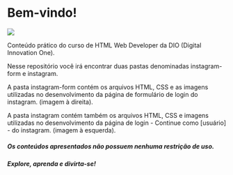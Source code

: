 # Bem-vindo!

![]("C:\workspace\html-web-dev-DIO\screenshots\image-readme-instagram.jpg")



Conteúdo prático do curso de HTML Web Developer da DIO (Digital Innovation One).

Nesse repositório você irá encontrar duas pastas denominadas instagram-form e instagram.

A pasta instagram-form contém os arquivos HTML, CSS e as imagens utilizadas no desenvolvimento da página de formulário de login do instagram. (imagem à direita).

A pasta instagram contém também os arquivos HTML, CSS e imagens utilizadas no desenvolvimento da página de login - Continue como [usuário] - do instagram. (imagem à esquerda).

##### Os conteúdos apresentados não possuem nenhuma restrição de uso.

##### Explore, aprenda e divirta-se!


